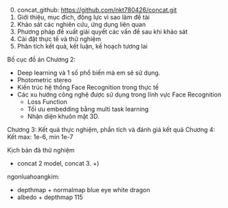 0. concat_github: https://github.com/nkt780426/concat.git
1. Giới thiệu, mục đích, động lực vì sao làm đề tài
2. Khảo sát các nghiên cứu, ứng dụng liên quan
3. Phương pháp đề xuất giải quyết các vấn đề sau khi khảo sát
4. Cài đặt thực tế và thử nghiệm
5. Phân tích kết quả, kết luận, kế hoạch tương lai


Bố cục đồ án
Chương 2:
- Deep learning và 1 số phổ biến mà em sẽ sử dụng.
- Photometric stereo
- Kiến trúc hệ thống Face Recognition trong thực tế
- Các xu hướng công nghệ được sử dụng trong lĩnh vực Face Recognition
    - Loss Function
    - Tối ưu embedding bằng multi task learning
    - Nhận diện khuôn mặt 3D.

Chương 3: Kết quả thực nghiệm, phần tích và đánh giá kết quả
Chương 4: Kết
max: 1e-6, min 1e-7

Kịch bản đã thử nghiệm
- concat 2 model, concat 3.
    +) 

ngonluahoangkim:
- depthmap + normalmap
blue eye white dragon
- albedo + depthmap
115